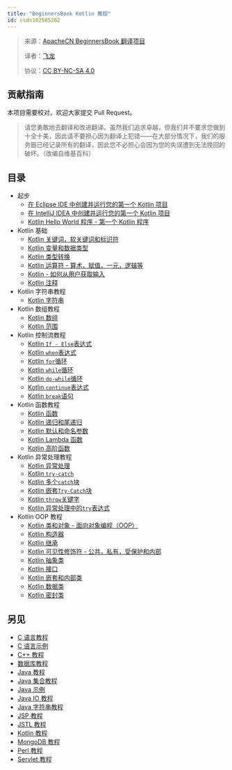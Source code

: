 ```yaml
---
title: "BeginnersBook Kotlin 教程"
id: csdn102585262
---
```


> 来源：[ApacheCN BeginnersBook 翻译项目](https://github.com/apachecn/beginnersbook-zh)
> 
> 译者：[飞龙](https://github.com/wizardforcel)
> 
> 协议：[CC BY-NC-SA 4.0](https://creativecommons.org/licenses/by-nc-sa/4.0/deed.zh)

## 贡献指南

本项目需要校对，欢迎大家提交 Pull Request。

> 请您勇敢地去翻译和改进翻译。虽然我们追求卓越，但我们并不要求您做到十全十美，因此请不要担心因为翻译上犯错——在大部分情况下，我们的服务器已经记录所有的翻译，因此您不必担心会因为您的失误遭到无法挽回的破坏。（改编自维基百科）

## 目录

*   起步
    *   [在 Eclipse IDE 中创建并运行您的第一个 Kotlin 项目](https://github.com/apachecn/beginnersbook-zh/blob/master/docs/kotlin/2.md)
    *   [在 IntelliJ IDEA 中创建并运行您的第一个 Kotlin 项目](https://github.com/apachecn/beginnersbook-zh/blob/master/docs/kotlin/3.md)
    *   [Kotlin Hello World 程序 - 第一个 Kotlin 程序](https://github.com/apachecn/beginnersbook-zh/blob/master/docs/kotlin/4.md)
*   Kotlin 基础
    *   [Kotlin 关键词，软关键词和标识符](https://github.com/apachecn/beginnersbook-zh/blob/master/docs/kotlin/5.md)
    *   [Kotlin 变量和数据类型](https://github.com/apachecn/beginnersbook-zh/blob/master/docs/kotlin/6.md)
    *   [Kotlin 类型转换](https://github.com/apachecn/beginnersbook-zh/blob/master/docs/kotlin/7.md)
    *   [Kotlin 运算符 - 算术，赋值，一元，逻辑等](https://github.com/apachecn/beginnersbook-zh/blob/master/docs/kotlin/8.md)
    *   [Kotlin - 如何从用户获取输入](https://github.com/apachecn/beginnersbook-zh/blob/master/docs/kotlin/9.md)
    *   [Kotlin 注释](https://github.com/apachecn/beginnersbook-zh/blob/master/docs/kotlin/10.md)
*   Kotlin 字符串教程
    *   [Kotlin 字符串](https://github.com/apachecn/beginnersbook-zh/blob/master/docs/kotlin/11.md)
*   Kotlin 数组教程
    *   [Kotlin 数组](https://github.com/apachecn/beginnersbook-zh/blob/master/docs/kotlin/12.md)
    *   [Kotlin 范围](https://github.com/apachecn/beginnersbook-zh/blob/master/docs/kotlin/13.md)
*   Kotlin 控制流教程
    *   [Kotlin `If - Else`表达式](https://github.com/apachecn/beginnersbook-zh/blob/master/docs/kotlin/14.md)
    *   [Kotlin `when`表达式](https://github.com/apachecn/beginnersbook-zh/blob/master/docs/kotlin/15.md)
    *   [Kotlin `for`循环](https://github.com/apachecn/beginnersbook-zh/blob/master/docs/kotlin/16.md)
    *   [Kotlin `while`循环](https://github.com/apachecn/beginnersbook-zh/blob/master/docs/kotlin/17.md)
    *   [Kotlin `do-while`循环](https://github.com/apachecn/beginnersbook-zh/blob/master/docs/kotlin/18.md)
    *   [Kotlin `continue`表达式](https://github.com/apachecn/beginnersbook-zh/blob/master/docs/kotlin/19.md)
    *   [Kotlin `break`语句](https://github.com/apachecn/beginnersbook-zh/blob/master/docs/kotlin/20.md)
*   Kotlin 函数教程
    *   [Kotlin 函数](https://github.com/apachecn/beginnersbook-zh/blob/master/docs/kotlin/21.md)
    *   [Kotlin 递归和尾递归](https://github.com/apachecn/beginnersbook-zh/blob/master/docs/kotlin/22.md)
    *   [Kotlin 默认和命名参数](https://github.com/apachecn/beginnersbook-zh/blob/master/docs/kotlin/23.md)
    *   [Kotlin Lambda 函数](https://github.com/apachecn/beginnersbook-zh/blob/master/docs/kotlin/24.md)
    *   [Kotlin 高阶函数](https://github.com/apachecn/beginnersbook-zh/blob/master/docs/kotlin/25.md)
*   Kotlin 异常处理教程
    *   [Kotlin 异常处理](https://github.com/apachecn/beginnersbook-zh/blob/master/docs/kotlin/26.md)
    *   [Kotlin `try-catch`](https://github.com/apachecn/beginnersbook-zh/blob/master/docs/kotlin/27.md)
    *   [Kotlin 多个`catch`块](https://github.com/apachecn/beginnersbook-zh/blob/master/docs/kotlin/28.md)
    *   [Kotlin 嵌套`Try-Catch`块](https://github.com/apachecn/beginnersbook-zh/blob/master/docs/kotlin/29.md)
    *   [Kotlin `throw`关键字](https://github.com/apachecn/beginnersbook-zh/blob/master/docs/kotlin/30.md)
    *   [Kotlin 异常处理中的`try`表达式](https://github.com/apachecn/beginnersbook-zh/blob/master/docs/kotlin/31.md)
*   Kotlin OOP 教程
    *   [Kotlin 类和对象 - 面向对象编程（OOP）](https://github.com/apachecn/beginnersbook-zh/blob/master/docs/kotlin/32.md)
    *   [Kotlin 构造器](https://github.com/apachecn/beginnersbook-zh/blob/master/docs/kotlin/33.md)
    *   [Kotlin 继承](https://github.com/apachecn/beginnersbook-zh/blob/master/docs/kotlin/34.md)
    *   [Kotlin 可见性修饰符 - 公共，私有，受保护和内部](https://github.com/apachecn/beginnersbook-zh/blob/master/docs/kotlin/35.md)
    *   [Kotlin 抽象类](https://github.com/apachecn/beginnersbook-zh/blob/master/docs/kotlin/36.md)
    *   [Kotlin 接口](https://github.com/apachecn/beginnersbook-zh/blob/master/docs/kotlin/37.md)
    *   [Kotlin 嵌套和内部类](https://github.com/apachecn/beginnersbook-zh/blob/master/docs/kotlin/38.md)
    *   [Kotlin 数据类](https://github.com/apachecn/beginnersbook-zh/blob/master/docs/kotlin/39.md)
    *   [Kotlin 密封类](https://github.com/apachecn/beginnersbook-zh/blob/master/docs/kotlin/40.md)

## 另见

*   [C 语言教程](https://github.com/apachecn/beginnersbook-zh/blob/master/docs/c/SUMMARY.md)
*   [C 语言示例](https://github.com/apachecn/beginnersbook-zh/blob/master/docs/c-example/SUMMARY.md)
*   [C++ 教程](https://github.com/apachecn/beginnersbook-zh/blob/master/docs/cpp/SUMMARY.md)
*   [数据库教程](https://github.com/apachecn/beginnersbook-zh/blob/master/docs/dbms/SUMMARY.md)
*   [Java 教程](https://github.com/apachecn/beginnersbook-zh/blob/master/docs/java/SUMMARY.md)
*   [Java 集合教程](https://github.com/apachecn/beginnersbook-zh/blob/master/docs/java-collection/SUMMARY.md)
*   [Java 示例](https://github.com/apachecn/beginnersbook-zh/blob/master/docs/java-example/SUMMARY.md)
*   [Java IO 教程](https://github.com/apachecn/beginnersbook-zh/blob/master/docs/java-io/SUMMARY.md)
*   [Java 字符串教程](https://github.com/apachecn/beginnersbook-zh/blob/master/docs/java-string/SUMMARY.md)
*   [JSP 教程](https://github.com/apachecn/beginnersbook-zh/blob/master/docs/jsp/SUMMARY.md)
*   [JSTL 教程](https://github.com/apachecn/beginnersbook-zh/blob/master/docs/jstl/SUMMARY.md)
*   [Kotlin 教程](https://github.com/apachecn/beginnersbook-zh/blob/master/docs/kotlin/SUMMARY.md)
*   [MongoDB 教程](https://github.com/apachecn/beginnersbook-zh/blob/master/docs/mongodb/SUMMARY.md)
*   [Perl 教程](https://github.com/apachecn/beginnersbook-zh/blob/master/docs/perl/SUMMARY.md)
*   [Servlet 教程](https://github.com/apachecn/beginnersbook-zh/blob/master/docs/servlet/SUMMARY.md)
